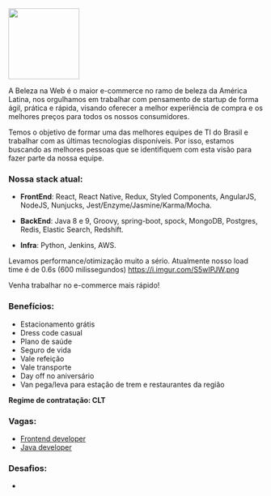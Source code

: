 <img src="https://res.cloudinary.com/beleza-na-web/image/upload/f_svg,fl_progressive,q_auto:eco/v1/blz/assets-store/0.0.2/images/store/1/logo.svg" width="140">

A Beleza na Web é o maior e-commerce no ramo de beleza da América Latina, nos orgulhamos em trabalhar com pensamento de startup de forma ágil, prática e rápida, visando oferecer a melhor experiência de compra e os melhores preços para todos os nossos consumidores.

Temos o objetivo de formar uma das melhores equipes de TI do Brasil e trabalhar com as últimas tecnologias disponíveis. Por isso, estamos buscando as melhores pessoas que se identifiquem com esta visão para fazer parte da nossa equipe.

### Nossa stack atual:

- **FrontEnd**:
React, React Native, Redux, Styled Components, AngularJS, NodeJS, Nunjucks, Jest/Enzyme/Jasmine/Karma/Mocha.

- **BackEnd**:
Java 8 e 9, Groovy, spring-boot, spock, MongoDB, Postgres, Redis, Elastic Search, Redshift.

- **Infra**:
Python, Jenkins, AWS.

Levamos performance/otimização muito a sério. Atualmente nosso load time é de 0.6s (600 milissegundos) https://i.imgur.com/S5wIPJW.png

Venha trabalhar no e-commerce mais rápido!

### Benefícios:
- Estacionamento grátis
- Dress code casual
- Plano de saúde
- Seguro de vida
- Vale refeição
- Vale transporte
- Day off no aniversário
- Van pega/leva para estação de trem e restaurantes da região


**Regime de contratação: CLT**

### Vagas:
 - [Frontend developer](https://github.com/belezanaweb/frontend/wiki/Job-description:-Frontend-developer) 
 - [Java developer](https://github.com/belezanaweb/test-java)

### Desafios:
 - 


